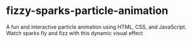 # fizzy-sparks-particle-animation
A fun and interactive particle animation using HTML, CSS, and JavaScript. Watch sparks fly and fizz with this dynamic visual effect
